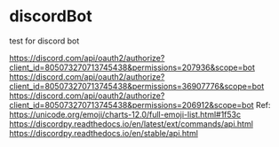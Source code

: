 # discordBot
test for discord bot

https://discord.com/api/oauth2/authorize?client_id=805073270713745438&permissions=207936&scope=bot
https://discord.com/api/oauth2/authorize?client_id=805073270713745438&permissions=36907776&scope=bot
https://discord.com/api/oauth2/authorize?client_id=805073270713745438&permissions=206912&scope=bot
Ref:
https://unicode.org/emoji/charts-12.0/full-emoji-list.html#1f53c
https://discordpy.readthedocs.io/en/latest/ext/commands/api.html
https://discordpy.readthedocs.io/en/stable/api.html